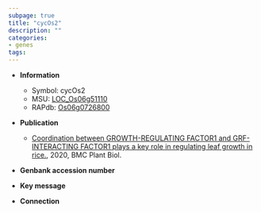 ```yaml
---
subpage: true
title: "cycOs2"
description: ""
categories:
- genes
tags: 
---
```


* **Information**  
    + Symbol: cycOs2  
    + MSU: [LOC_Os06g51110](http://rice.plantbiology.msu.edu/cgi-bin/ORF_infopage.cgi?orf=LOC_Os06g51110)  
    + RAPdb: [Os06g0726800](http://rapdb.dna.affrc.go.jp/viewer/gbrowse_details/irgsp1?name=Os06g0726800)  

* **Publication**  
    + [Coordination between GROWTH-REGULATING FACTOR1 and GRF-INTERACTING FACTOR1 plays  a key role in regulating leaf growth in rice.](http://www.ncbi.nlm.nih.gov/pubmed?term=Coordination+between+GROWTH-REGULATING+FACTOR1+and+GRF-INTERACTING+FACTOR1+plays++a+key+role+in+regulating+leaf+growth+in+rice.%5BTitle%5D), 2020, BMC Plant Biol.

* **Genbank accession number**  

* **Key message**  

* **Connection**  



